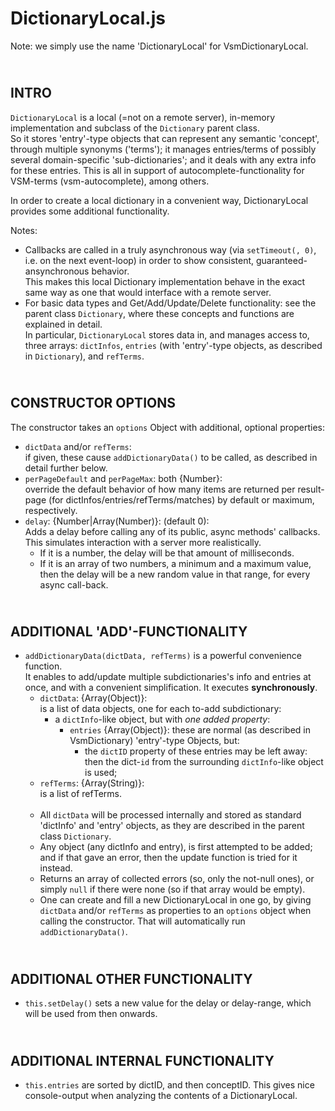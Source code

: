 DictionaryLocal.js
==================

Note: we simply use the name 'DictionaryLocal' for VsmDictionaryLocal.


&nbsp;  
INTRO
-----
`DictionaryLocal` is a local (=not on a remote server), in-memory implementation
and subclass of the `Dictionary` parent class.  
So it stores 'entry'-type objects that can represent any semantic 'concept',
through multiple synonyms ('terms'); it manages entries/terms of
possibly several domain-specific 'sub-dictionaries'; and it deals with any
extra info for these entries. This is all in support of
autocomplete-functionality for VSM-terms (vsm-autocomplete), among others.

In order to create a local dictionary in a convenient way, DictionaryLocal
provides some additional functionality.

Notes:
+ Callbacks are called in a truly asynchronous way (via `setTimeout(, 0)`,
  i.e. on the next event-loop) in order to show consistent,
  guaranteed-ansynchronous behavior.  
  This makes this local Dictionary implementation behave in the exact same way
  as one that would interface with a remote server.
+ For basic data types and Get/Add/Update/Delete functionality:
  see the parent class `Dictionary`, where these concepts and functions are
  explained in detail.  
  In particular, `DictionaryLocal` stores data in, and manages access to,
  three arrays: `dictInfos`, `entries` (with 'entry'-type objects, as described
  in `Dictionary`), and `refTerms`.


&nbsp;  
CONSTRUCTOR OPTIONS
-------------------
The constructor takes an `options` Object with additional, optional properties:

- `dictData` and/or `refTerms`:  
    if given, these cause `addDictionaryData()` to be called, as described
    in detail further below.
- `perPageDefault` and `perPageMax`: both {Number}:  
    override the default behavior of how many items are returned per result-page
    (for dictInfos/entries/refTerms/matches) by default or maximum, respectively.
- `delay`: {Number|Array(Number)}: (default 0):  
    Adds a delay before calling any of its public, async methods' callbacks.
    This simulates interaction with a server more realistically.
    + If it is a number, the delay will be that amount of milliseconds.
    + If it is an array of two numbers, a minimum and a maximum value,
      then the delay will be a new random value in that range,
      for every async call-back.


&nbsp;  
ADDITIONAL 'ADD'-FUNCTIONALITY
------------------------------
+ `addDictionaryData(dictData, refTerms)` is a powerful convenience function.  
  It enables to add/update multiple subdictionaries's info and entries at once,
  and with a convenient simplification. It executes **synchronously**.
  - `dictData`: {Array(Object)}:  
            is a list of data objects, one for each to-add subdictionary:
    - a `dictInfo`-like object, but with *one added property*:
      - `entries` {Array(Object)}:
            these are normal (as described in VsmDictionary) 'entry'-type Objects,
            but:  
        + the  `dictID` property of these entries may be left away: then
          the dict-`id` from the surrounding `dictInfo`-like object is used;
  - `refTerms`: {Array(String)}:  
            is a list of refTerms.<br><br>
  + All `dictData` will be processed internally and stored as standard 'dictInfo'
    and 'entry' objects, as they are described in the parent class `Dictionary`.
  + Any object (any dictInfo and entry), is first attempted to be added;
    and if that gave an error, then the update function is tried for it instead.
  + Returns an array of collected errors (so, only the not-null ones),
    or simply `null` if there were none (so if that array would be empty).
  + One can create and fill a new DictionaryLocal in one go, by giving
    `dictData` and/or `refTerms` as properties to an `options` object when
    calling the constructor. That will automatically run `addDictionaryData()`.


&nbsp;  
ADDITIONAL OTHER FUNCTIONALITY
------------------------------
- `this.setDelay()` sets a new value for the delay or delay-range, which will
  be used from then onwards.


&nbsp;  
ADDITIONAL INTERNAL FUNCTIONALITY
---------------------------------
- `this.entries` are sorted by dictID, and then conceptID. This gives nice
  console-output when analyzing the contents of a DictionaryLocal.
